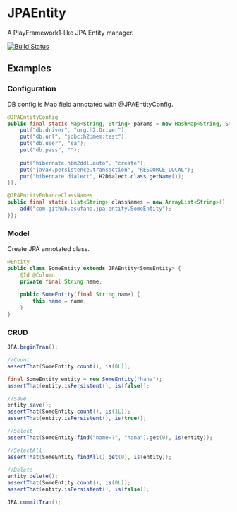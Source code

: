 

# JPAEntity

A PlayFramework1-like JPA Entity manager.

[![Build Status](https://travis-ci.org/asufana/JPAEntity.svg?branch=master)](https://travis-ci.org/asufana/JPAEntity)


## Examples

### Configuration

DB config is Map field annotated with @JPAEntityConfig.

```java
@JPAEntityConfig
public final static Map<String, String> params = new HashMap<String, String>() {{
    put("db.driver", "org.h2.Driver");
    put("db.url", "jdbc:h2:mem:test");
    put("db.user", "sa");
    put("db.pass", "");
    
    put("hibernate.hbm2ddl.auto", "create");
    put("javax.persistence.transaction", "RESOURCE_LOCAL");
    put("hibernate.dialect", H2Dialect.class.getName());
}};

@JPAEntityEnhanceClassNames
public final static List<String> classNames = new ArrayList<String>() {{
    add("com.github.asufana.jpa.entity.SomeEntity");
}};

```

### Model

Create JPA annotated class.

```java
@Entity
public class SomeEntity extends JPAEntity<SomeEntity> {
    @Id @Column
    private final String name;
    
    public SomeEntity(final String name) {
        this.name = name;
    }
}
```

### CRUD

```java
JPA.beginTran();

//Count
assertThat(SomeEntity.count(), is(0L));

final SomeEntity entity = new SomeEntity("hana");
assertThat(entity.isPersistent(), is(false));

//Save
entity.save();
assertThat(SomeEntity.count(), is(1L));
assertThat(entity.isPersistent(), is(true));

//Select
assertThat(SomeEntity.find("name=?", "hana").get(0), is(entity));

//SelectAll
assertThat(SomeEntity.findAll().get(0), is(entity));

//Delete
entity.delete();
assertThat(SomeEntity.count(), is(0L));
assertThat(entity.isPersistent(), is(false));

JPA.commitTran();
```

